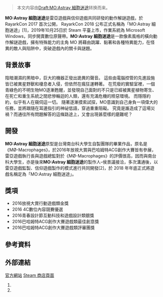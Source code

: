 > 本文内容由[Draft:MO:Astray 細胞迷途](https://zh.wikipedia.org/wiki/Draft:MO:Astray_細胞迷途)转换而来。


**MO:Astray 細胞迷途**是雷亞遊戲與信仰遊戲共同研發的動作解謎遊戲，於 RayarkCon 2017 首次公開， RayarkCon 2018 公布正式名稱為「MO:Astray 細胞迷途」\[1\]，2019年10月25日於 Steam 平臺上市，作業系統為 Microsoft Windows，同步開賣數位原聲帶。**MO:Astray 細胞迷途**是一款像素風格的橫向動作解謎遊戲，擁有特殊能力的主角 MO 將藉由跳躍、黏著和各種特異能力，在怪異的敵人與陷阱中，突破遊戲內的關卡與謎題。

## 背景故事

陰暗潮濕的黑暗中，巨大的機器正發出詭異的聲音。
這些由電腦控管的先進設施皆已被異星野獸和棲息者入侵，但依然在瘋狂運轉著。
在荒廢的實驗室裡，一個青綠色的不明生物MO逐漸甦醒，並發現自己面對的不只是已經被異星植物寄生、在死亡和重生系統之間悲慘輪迴的人類，還有充滿危機的險惡環境。
而隱隱約約，似乎有人在窺伺這一切。
隨著逐漸摸索試探，MO意識到自己身負一項偉大的任務，並將跟隨在耳邊指引的神祕低語，穿過重重阻礙。
究竟是誰造成了這場災禍？而通往所有問題解答的這條路途上，又會出現甚麼樣的磨難呢？

## 開發

**MO:Astray 細胞迷途**原型是台灣南台科大學生自製團隊的畢業作品，原名是《MØ-Macrophages》，於2016年放視大賞與巴哈姆特ACG創作大賽皆有參展，雷亞遊戲執行長與遊戲總監對於《MØ-Macrophages》的評價很高，因而與南台科大學生，亦是後來**MO:Astray 細胞迷途**的製作人–侯景議接洽，多次溝通後，以雷亞遊戲監製、信仰遊戲製作的模式進行共同開發\[2\]，於 2018 年年底正式將遊戲名稱定為「MO:Astray 細胞迷途」。

## 獎項

  - 2016放視大賞行動遊戲類金獎
  - 2016 4C數位內容競賽優選
  - 2016青春設計節互動科技和遊戲設計類銀獎
  - 2016巴哈姆特ACG創作大賽遊戲類最佳創意獎
  - 2016巴哈姆特ACG創作大賽遊戲類評審團獎

## 參考資料

## 外部連結

[官方網站](https://www.moastray.game/)
[Steam 商店頁面](https://store.steampowered.com/app/1104660/MO_Astray/)

1.
2.